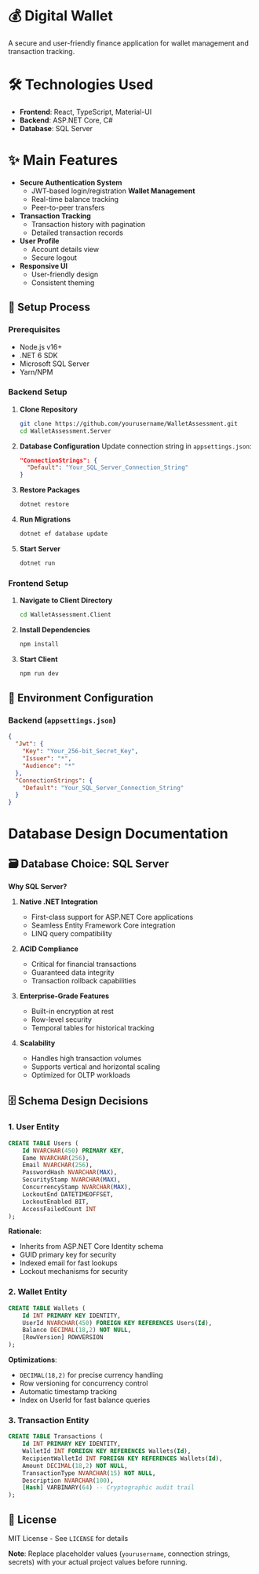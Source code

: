 # 💰 Digital Wallet

A secure and user-friendly finance application for wallet management and transaction tracking.

# 🛠 Technologies Used
- **Frontend**: React, TypeScript, Material-UI
- **Backend**: ASP.NET Core, C#
- **Database**: SQL Server

# ✨ Main Features
- **Secure Authentication System**
  - JWT-based login/registration
  **Wallet Management**
  - Real-time balance tracking
  - Peer-to-peer transfers
- **Transaction Tracking**
  - Transaction history with pagination
  - Detailed transaction records
- **User Profile**
  - Account details view
  - Secure logout
- **Responsive UI**
  - User-friendly design
  - Consistent theming

## 🚀 Setup Process

### Prerequisites
- Node.js v16+
- .NET 6 SDK
- Microsoft SQL Server
- Yarn/NPM

### Backend Setup
1. **Clone Repository**
   ```bash
   git clone https://github.com/yourusername/WalletAssessment.git
   cd WalletAssessment.Server
   ```
2. **Database Configuration**
   Update connection string in `appsettings.json`:
   ```json
   "ConnectionStrings": {
     "Default": "Your_SQL_Server_Connection_String"
   }
   ```
3. **Restore Packages**
   ```bash
   dotnet restore
   ```
4. **Run Migrations**
   ```bash
   dotnet ef database update
   ```
5. **Start Server**
   ```bash
   dotnet run
   ```

### Frontend Setup
1. **Navigate to Client Directory**
   ```bash
   cd WalletAssessment.Client
   ```
2. **Install Dependencies**
   ```bash
   npm install
   ```

3. **Start Client**
   ```bash
   npm run dev
   ```

## 🔧 Environment Configuration

### Backend (`appsettings.json`)
```json
{
  "Jwt": {
    "Key": "Your_256-bit_Secret_Key",
    "Issuer": "*",
    "Audience": "*"
  },
  "ConnectionStrings": {
    "Default": "Your_SQL_Server_Connection_String"
  }
}
```

# Database Design Documentation

## 🗃️ Database Choice: SQL Server
**Why SQL Server?**
1. **Native .NET Integration**  
   - First-class support for ASP.NET Core applications
   - Seamless Entity Framework Core integration
   - LINQ query compatibility

2. **ACID Compliance**  
   - Critical for financial transactions
   - Guaranteed data integrity
   - Transaction rollback capabilities

3. **Enterprise-Grade Features**
   - Built-in encryption at rest
   - Row-level security
   - Temporal tables for historical tracking

4. **Scalability**
   - Handles high transaction volumes
   - Supports vertical and horizontal scaling
   - Optimized for OLTP workloads

## 🗄️ Schema Design Decisions

### 1. User Entity
```sql
CREATE TABLE Users (
    Id NVARCHAR(450) PRIMARY KEY,
    Eame NVARCHAR(256),
    Email NVARCHAR(256),
    PasswordHash NVARCHAR(MAX),
    SecurityStamp NVARCHAR(MAX),
    ConcurrencyStamp NVARCHAR(MAX),
    LockoutEnd DATETIMEOFFSET,
    LockoutEnabled BIT,
    AccessFailedCount INT
);
```
**Rationale**:
- Inherits from ASP.NET Core Identity schema
- GUID primary key for security
- Indexed email for fast lookups
- Lockout mechanisms for security

### 2. Wallet Entity
```sql
CREATE TABLE Wallets (
    Id INT PRIMARY KEY IDENTITY,
    UserId NVARCHAR(450) FOREIGN KEY REFERENCES Users(Id),
    Balance DECIMAL(18,2) NOT NULL,
    [RowVersion] ROWVERSION
);
```
**Optimizations**:
- `DECIMAL(18,2)` for precise currency handling
- Row versioning for concurrency control
- Automatic timestamp tracking
- Index on UserId for fast balance queries

### 3. Transaction Entity
```sql
CREATE TABLE Transactions (
    Id INT PRIMARY KEY IDENTITY,
    WalletId INT FOREIGN KEY REFERENCES Wallets(Id),
    RecipientWalletId INT FOREIGN KEY REFERENCES Wallets(Id),
    Amount DECIMAL(18,2) NOT NULL,
    TransactionType NVARCHAR(15) NOT NULL,
    Description NVARCHAR(100),
    [Hash] VARBINARY(64) -- Cryptographic audit trail
);
```


## 📄 License
MIT License - See `LICENSE` for details

**Note**: Replace placeholder values (`yourusername`, connection strings, secrets) with your actual project values before running.
